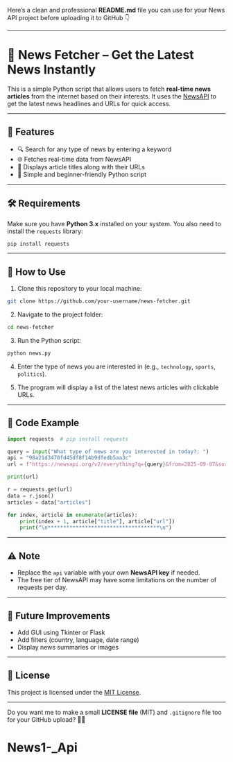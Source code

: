 Here’s a clean and professional **README.md** file you can use for your News API project before uploading it to GitHub 👇

---

# 📰 News Fetcher – Get the Latest News Instantly

This is a simple Python script that allows users to fetch **real-time news articles** from the internet based on their interests. It uses the [NewsAPI](https://newsapi.org/) to get the latest news headlines and URLs for quick access.

---

## 🚀 Features

* 🔍 Search for any type of news by entering a keyword
* 🌐 Fetches real-time data from NewsAPI
* 📰 Displays article titles along with their URLs
* 🧠 Simple and beginner-friendly Python script

---

## 🛠️ Requirements

Make sure you have **Python 3.x** installed on your system.
You also need to install the `requests` library:

```bash
pip install requests
```

---

## 📄 How to Use

1. Clone this repository to your local machine:

```bash
git clone https://github.com/your-username/news-fetcher.git
```

2. Navigate to the project folder:

```bash
cd news-fetcher
```

3. Run the Python script:

```bash
python news.py
```

4. Enter the type of news you are interested in (e.g., `technology`, `sports`, `politics`).

5. The program will display a list of the latest news articles with clickable URLs.

---

## 🧰 Code Example

```python
import requests  # pip install requests

query = input("What type of news are you interested in today?: ")
api = "98a21d3470fd45df8f14b9dfedb5aa3c"
url = f"https://newsapi.org/v2/everything?q={query}&from=2025-09-07&sortBy=publishedAt&apiKey={api}"

print(url)

r = requests.get(url)
data = r.json()
articles = data["articles"]

for index, article in enumerate(articles):
    print(index + 1, article["title"], article["url"])
    print("\n************************************\n")
```

---

## ⚠️ Note

* Replace the `api` variable with your own **NewsAPI key** if needed.
* The free tier of NewsAPI may have some limitations on the number of requests per day.

---

## 🌟 Future Improvements

* Add GUI using Tkinter or Flask
* Add filters (country, language, date range)
* Display news summaries or images

---

## 📜 License

This project is licensed under the [MIT License](LICENSE).

---

Do you want me to make a small **LICENSE file** (MIT) and `.gitignore` file too for your GitHub upload? 📝✨
# News1-_Api
